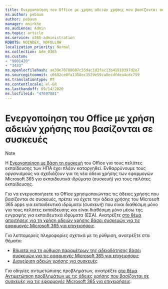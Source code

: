 ```yaml
---
title: Ενεργοποίηση του Office με χρήση αδειών χρήσης που βασίζονται σε συσκευές
ms.author: pebaum
author: pebaum
manager: mnirkhe
ms.audience: Admin
ms.topic: article
ms.service: o365-administration
ROBOTS: NOINDEX, NOFOLLOW
localization_priority: Normal
ms.collection: Adm_O365
ms.custom:
- "9001420"
- "3433"
ms.openlocfilehash: ae39e70780607c55dac1d3fac13b41910397d2e7
ms.sourcegitcommit: c6692ce0fa1358ec3529e59ca0ecdfdea4cdc759
ms.translationtype: MT
ms.contentlocale: el-GR
ms.lasthandoff: 09/14/2020
ms.locfileid: "47697881"
---
```

# <a name="activating-office-using-device-based-licensing"></a>Ενεργοποίηση του Office με χρήση αδειών χρήσης που βασίζονται σε συσκευές

> [!NOTE]
> Η [Ενεργοποίηση με βάση τη συσκευή](https://aka.ms/officedba) του Office για τους πελάτες εκπαίδευσης των ΗΠΑ έχει πλέον καταργηθεί. Ενθαρρύνουμε τους οργανισμούς να σχεδιάζουν για τη νέα άδεια χρήσης των εφαρμογών Microsoft 365 για εκπαιδευτικά ιδρύματα (συσκευή) για τους πελάτες εκπαίδευσης.

Για να ενεργοποιήσετε το Office χρησιμοποιώντας τις άδειες χρήσης που βασίζονται σε συσκευές, πρέπει να έχετε την άδεια χρήσης του Microsoft 365 apps για εκπαιδευτικά ιδρύματα (συσκευή) που είναι διαθέσιμη μόνο για τους πελάτες εκπαίδευσης και είναι διαθέσιμη μόνο μέσω της εγγραφής για εκπαιδευτικά ιδρύματα (ΕΣΑ). Ανατρέξτε [στο θέμα απαιτήσεις για τη χρήση αδειών χρήσης βάσει συσκευών για τις εφαρμογές Microsoft 365 για επιχειρήσεις](https://docs.microsoft.com/deployoffice/device-based-licensing#requirements-for-using-device-based-licensing-for-microsoft-365-apps-for-enterprise).


Για λεπτομερείς πληροφορίες σχετικά με τη ρύθμιση, ανατρέξτε στα θέματα:

- [Βήματα για τη ρύθμιση παραμέτρων της αδειοδότησης βάσει συσκευών για τις εφαρμογές Microsoft 365 για επιχειρήσεις](https://docs.microsoft.com/deployoffice/device-based-licensing#steps-to-configure-device-based-licensing-for-microsoft-365-apps-for-enterprise)
- [Διαχείριση αδειών χρήσης για συσκευές](https://docs.microsoft.com/microsoft-365/admin/misc/manage-licenses-for-devices)

Για οδηγίες αντιμετώπισης προβλημάτων, ανατρέξτε [στο θέμα Αντιμετώπιση προβλημάτων με τις άδειες χρήσης που βασίζονται σε συσκευές για τις εφαρμογές Microsoft 365 για επιχειρήσεις](https://docs.microsoft.com/deployoffice/device-based-licensing#troubleshoot-device-based-licensing-for-microsoft-365-apps-for-enterprise).
